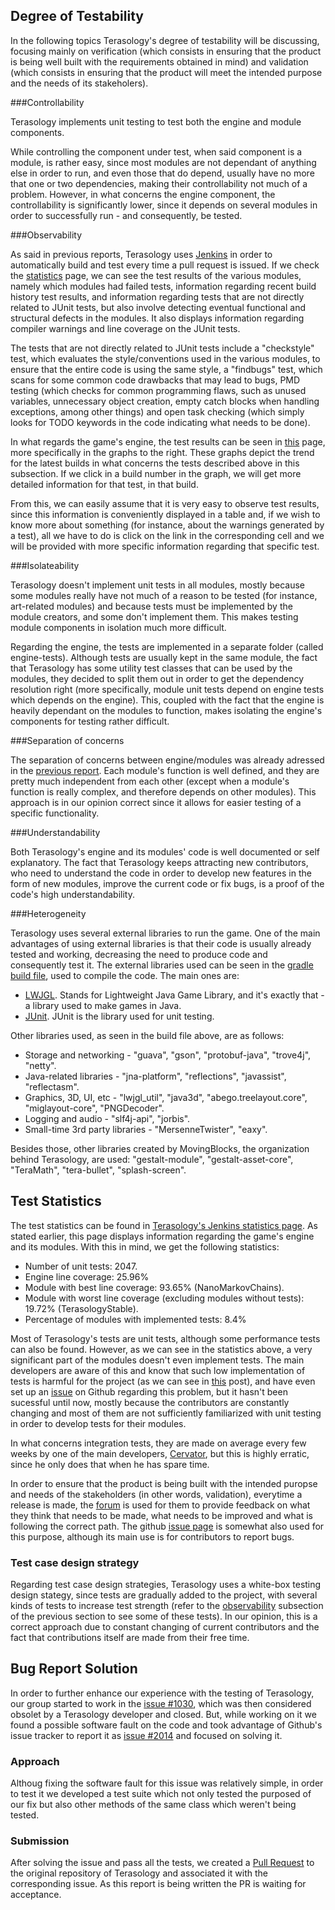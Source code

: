 ## Degree of Testability

In the following topics Terasology's degree of testability will be discussing, focusing mainly on verification (which consists in ensuring that the product is being well built with the requirements obtained in mind) and validation (which consists in ensuring that the product will meet the intended purpose and the needs of its stakeholers).

###Controllability

Terasology implements unit testing to test both the engine and module components.

While controlling the component under test, when said component is a module, is rather easy, since most modules are not dependant of anything else in order to run, and even those that do depend, usually have no more that one or two dependencies, making their controllability not much of a problem. However, in what concerns the engine component, the controllability is significantly lower, since it depends on several modules in order to successfully run - and consequently, be tested.

<a name="observability"/>
###Observability

As said in previous reports, Terasology uses [Jenkins](http://jenkins.terasology.org/) in order to automatically build and test every time a pull request is issued. If we check the [statistics](http://jenkins.terasology.org/view/Statistics/) page, we can see the test results of the various modules, namely which modules had failed tests, information regarding recent build history test results, and information regarding tests that are not directly related to JUnit tests, but also involve detecting eventual functional and structural defects in the modules. It also displays information regarding compiler warnings and line coverage on the JUnit tests.

The tests that are not directly related to JUnit tests include a "checkstyle" test, which evaluates the style/conventions used in the various modules, to ensure that the entire code is using the same style, a "findbugs" test, which scans for some common code drawbacks that may lead to bugs, PMD testing (which checks for common programming flaws, such as unused variables, unnecessary object creation, empty catch blocks when handling exceptions, among other things) and open task checking (which simply looks for TODO keywords in the code indicating what needs to be done).

In what regards the game's engine, the test results can be seen in [this](http://jenkins.terasology.org/job/Terasology/) page, more specifically in the graphs to the right. These graphs depict the trend for the latest builds in what concerns the tests described above in this subsection. If we click in a build number in the graph, we will get more detailed information for that test, in that build.

From this, we can easily assume that it is very easy to observe test results, since this information is conveniently displayed in a table and, if we wish to know more about something (for instance, about the warnings generated by a test), all we have to do is click on the link in the corresponding cell and we will be provided with more specific information regarding that specific test.

###Isolateability

Terasology doesn't implement unit tests in all modules, mostly because some modules really have not much of a reason to be tested (for instance, art-related modules) and because tests must be implemented by the module creators, and some don't implement them. This makes testing module components in isolation much more difficult.

Regarding the engine, the tests are implemented in a separate folder (called engine-tests). Although tests are usually kept in the same module, the fact that Terasology has some utility test classes that can be used by the modules, they decided to split them out in order to get the dependency resolution right (more specifically, module unit tests depend on engine tests which depends on the engine). This, coupled with the fact that the engine is heavily dependant on the modules to function, makes isolating the engine's components for testing rather difficult.

###Separation of concerns

The separation of concerns between engine/modules was already adressed in the [previous report](Software%20Architecture.md). Each module's function is well defined, and they are pretty much independent from each other (except when a module's function is really complex, and therefore depends on other modules). This approach is in our opinion correct since it allows for easier testing of a specific functionality.

###Understandability

Both Terasology's engine and its modules' code is well documented or self explanatory. The fact that Terasology keeps attracting new contributors, who need to understand the code in order to develop new features in the form of new modules, improve the current code or fix bugs, is a proof of the code's high understandability.

###Heterogeneity

Terasology uses several external libraries to run the game. One of the main advantages of using external libraries is that their code is usually already tested and working, decreasing the need to produce code and consequently test it. The external libraries used can be seen in the [gradle build file](https://github.com/MovingBlocks/Terasology/blob/develop/engine/build.gradle#L94), used to compile the code. The main ones are:

- [LWJGL](https://www.lwjgl.org/). Stands for Lightweight Java Game Library, and it's exactly that - a library used to make games in Java.
- [JUnit](http://junit.org/). JUnit is the library used for unit testing.

Other libraries used, as seen in the build file above, are as follows:

- Storage and networking - "guava", "gson", "protobuf-java", "trove4j", "netty".
- Java-related libraries - "jna-platform", "reflections", "javassist", "reflectasm".
- Graphics, 3D, UI, etc - "lwjgl_util", "java3d", "abego.treelayout.core", "miglayout-core", "PNGDecoder".
- Logging and audio - "slf4j-api", "jorbis".
- Small-time 3rd party libraries - "MersenneTwister", "eaxy".

Besides those, other libraries created by MovingBlocks, the organization behind Terasology, are used: "gestalt-module", "gestalt-asset-core", "TeraMath", "tera-bullet", "splash-screen".

## Test Statistics

The test statistics can be found in [Terasology's Jenkins statistics page](http://jenkins.terasology.org/view/Statistics/). As stated earlier, this page displays information regarding the game's engine and its modules. With this in mind, we get the following statistics:

- Number of unit tests: 2047.
- Engine line coverage: 25.96%
- Module with best line coverage: 93.65% (NanoMarkovChains).
- Module with worst line coverage (excluding modules without tests): 19.72% (TerasologyStable).
- Percentage of modules with implemented tests: 8.4%

Most of Terasology's tests are unit tests, although some performance tests can also be found. However, as we can see in the statistics above, a very significant part of the modules doesn't even implement tests. The main developers are aware of this and know that such low implementation of tests is harmful for the project (as we can see in [this](http://forum.terasology.org/threads/development-methodology-and-hi-students-from-porto.1387/) post), and have even set up an [issue](https://github.com/MovingBlocks/Terasology/issues/135) on Github regarding this problem, but it hasn't been sucessful until now, mostly because the contributors are constantly changing and most of them are not sufficiently familiarized with unit testing in order to develop tests for their modules.

In what concerns integration tests, they are made on average every few weeks by one of the main developers, [Cervator](https://github.com/Cervator), but this is highly erratic, since he only does that when he has spare time.

In order to ensure that the product is being built with the intended puropse and needs of the stakeholders (in other words, validation), everytime a release is made, the [forum](http://forum.terasology.org/) is used for them to provide feedback on what they think that needs to be made, what needs to be improved and what is following the correct path. The github [issue page](https://github.com/MovingBlocks/Terasology/issues/) is somewhat also used for this purpose, although its main use is for contributors to report bugs.

### Test case design strategy

Regarding test case design strategies, Terasology uses a white-box testing design stategy, since tests are gradually added to the project, with several kinds of tests to increase test strength (refer to the [observability](#observability) subsection of the previous section to see some of these tests). In our opinion, this is a correct approach due to constant changing of current contributors and the fact that contributions itself are made from their free time.


## Bug Report Solution

In order to further enhance our experience with the testing of Terasology, our group started to work in the [issue #1030](https://github.com/MovingBlocks/Terasology/issues/1030),
which was then considered obsolet by a Terasology developer and closed. But, while working on it we found a possible software
fault on the code and took advantage of Github's issue tracker to report it as [issue #2014](https://github.com/MovingBlocks/Terasology/issues/2014) and focused on solving it.

### Approach

Althoug fixing the software fault for this issue was relatively simple, in order to test it we developed a test suite which
not only tested the purposed of our fix but also other methods of the same class which weren't being tested.

### Submission

After solving the issue and pass all the tests, we created a [Pull Request](https://github.com/MovingBlocks/Terasology/pull/2017) to the original repository of Terasology and
associated it with the corresponding issue. As this report is being written the PR is waiting for acceptance.
